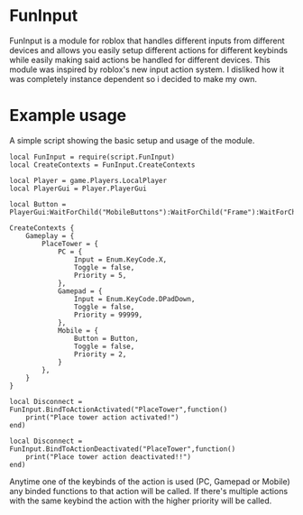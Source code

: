 # FunInput
FunInput is a module for roblox that handles different inputs from different devices and allows you easily setup different actions for different keybinds while easily making said actions be handled for different devices.
This module was inspired by roblox's new input action system. I disliked how it was completely instance dependent so i decided to make my own.

# Example usage

A simple script showing the basic setup and usage of the module.

```luau
local FunInput = require(script.FunInput)
local CreateContexts = FunInput.CreateContexts

local Player = game.Players.LocalPlayer
local PlayerGui = Player.PlayerGui

local Button = PlayerGui:WaitForChild("MobileButtons"):WaitForChild("Frame"):WaitForChild("PlaceTower")

CreateContexts {
	Gameplay = {
		PlaceTower = {
			PC = {
				Input = Enum.KeyCode.X,
				Toggle = false,
				Priority = 5,
			},
			Gamepad = {
				Input = Enum.KeyCode.DPadDown,
				Toggle = false,
				Priority = 99999,
			},
			Mobile = {
				Button = Button,
				Toggle = false,
				Priority = 2,
			}
		},
	}
} 

local Disconnect = FunInput.BindToActionActivated("PlaceTower",function()
	print("Place tower action activated!")
end)

local Disconnect = FunInput.BindToActionDeactivated("PlaceTower",function()
	print("Place tower action deactivated!!")
end)
```

Anytime one of the keybinds of the action is used (PC, Gamepad or Mobile) any binded functions to that action will be called.
If there's multiple actions with the same keybind the action with the higher priority will be called.
